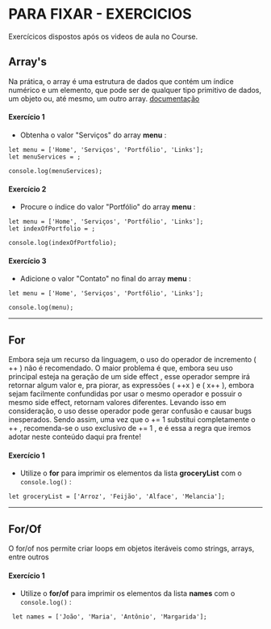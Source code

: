 # PARA FIXAR - EXERCICIOS

Exercícicos dispostos após os videos de aula no Course.

## Array's
Na prática, o array é uma estrutura de dados que contém um índice numérico e um elemento, que pode ser de qualquer tipo primitivo de dados, um objeto ou, até mesmo, um outro array. [documentação](https://developer.mozilla.org/pt-BR/docs/Web/JavaScript/Reference/Global_Objects/Array)
#### Exercício 1

* Obtenha o valor "Serviços" do array **menu** :
```
let menu = ['Home', 'Serviços', 'Portfólio', 'Links'];
let menuServices = ;

console.log(menuServices);
```

#### Exercício 2

* Procure o índice do valor "Portfólio" do array **menu** :

```
let menu = ['Home', 'Serviços', 'Portfólio', 'Links'];
let indexOfPortfolio = ;

console.log(indexOfPortfolio); 
```
#### Exercício 3

* Adicione o valor "Contato" no final do array **menu** :
```
let menu = ['Home', 'Serviços', 'Portfólio', 'Links'];

console.log(menu);
```
---
## For
Embora seja um recurso da linguagem, o uso do operador de incremento ( ++ ) não é recomendado. O maior problema é que, embora seu uso principal esteja na geração de um side effect , esse operador sempre irá retornar algum valor e, pra piorar, as expressões ( ++x ) e ( x++ ), embora sejam facilmente confundidas por usar o mesmo operador e possuir o mesmo side effect, retornam valores diferentes.
Levando isso em consideração, o uso desse operador pode gerar confusão e causar bugs inesperados. Sendo assim, uma vez que o += 1 substitui completamente o ++ , recomenda-se o uso exclusivo de += 1 , e é essa a regra que iremos adotar neste conteúdo daqui pra frente!
#### Exercício 1
- Utilize o **for** para imprimir os elementos da lista **groceryList** com o `console.log()` :

``` 
let groceryList = ['Arroz', 'Feijão', 'Alface', 'Melancia'];
```

---
## For/Of
O for/of nos permite criar loops em objetos iteráveis como strings, arrays, entre outros

#### Exercício 1
- Utilize o **for/of** para imprimir os elementos da lista **names** com o `console.log()` :

```
 let names = ['João', 'Maria', 'Antônio', 'Margarida'];
```
